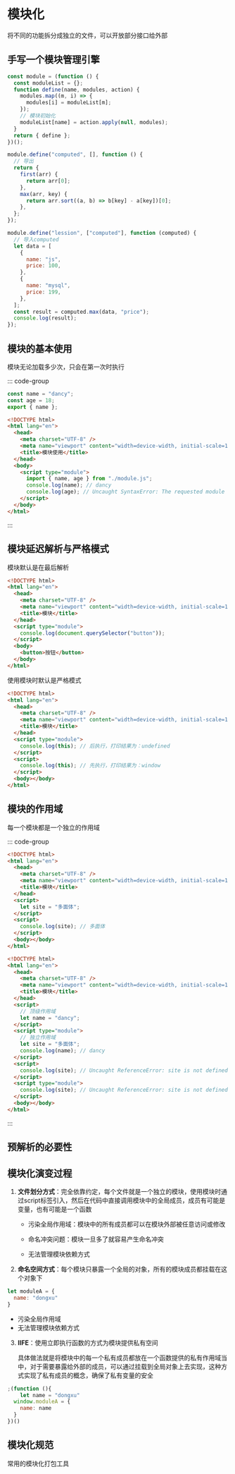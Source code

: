 # 模块化



将不同的功能拆分成独立的文件，可以开放部分接口给外部

## 手写一个模块管理引擎

```js
const module = (function () {
  const moduleList = {};
  function define(name, modules, action) {
    modules.map((m, i) => {
      modules[i] = moduleList[m];
    });
    // 模块初始化
    moduleList[name] = action.apply(null, modules);
  }
  return { define };
})();

module.define("computed", [], function () {
  // 导出
  return {
    first(arr) {
      return arr[0];
    },
    max(arr, key) {
      return arr.sort((a, b) => b[key] - a[key])[0];
    },
  };
});

module.define("lession", ["computed"], function (computed) {
  // 导入computed
  let data = [
    {
      name: "js",
      price: 100,
    },
    {
      name: "mysql",
      price: 199,
    },
  ];
  const result = computed.max(data, "price");
  console.log(result);
});
```



## 模块的基本使用

模块无论加载多少次，只会在第一次时执行

::: code-group

```js [module.js]
const name = "dancy";
const age = 18;
export { name };
```

```html {9-13} [index.html]
<!DOCTYPE html>
<html lang="en">
  <head>
    <meta charset="UTF-8" />
    <meta name="viewport" content="width=device-width, initial-scale=1.0" />
    <title>模块使用</title>
  </head>
  <body>
    <script type="module">
      import { name, age } from "./module.js";
      console.log(name); // dancy
      console.log(age); // Uncaught SyntaxError: The requested module './module.js' does not provide an export named 'age'
    </script>
  </body>
</html>
```
:::



## 模块延迟解析与严格模式

模块默认是在最后解析

```html {8-10}
<!DOCTYPE html>
<html lang="en">
  <head>
    <meta charset="UTF-8" />
    <meta name="viewport" content="width=device-width, initial-scale=1.0" />
    <title>模块</title>
  </head>
  <script type="module">
    console.log(document.querySelector("button"));
  </script>
  <body>
    <button>按钮</button>
  </body>
</html>
```

使用模块时默认是严格模式

```html
<!DOCTYPE html>
<html lang="en">
  <head>
    <meta charset="UTF-8" />
    <meta name="viewport" content="width=device-width, initial-scale=1.0" />
    <title>模块</title>
  </head>
  <script type="module">
    console.log(this); // 后执行，打印结果为：undefined
  </script>
  <script>
    console.log(this); // 先执行，打印结果为：window
  </script>
  <body></body>
</html>
```



## 模块的作用域

每一个模块都是一个独立的作用域

::: code-group

```html [非模块]
<!DOCTYPE html>
<html lang="en">
  <head>
    <meta charset="UTF-8" />
    <meta name="viewport" content="width=device-width, initial-scale=1.0" />
    <title>模块</title>
  </head>
  <script>
    let site = "多面体";
  </script>
  <script>
    console.log(site); // 多面体
  </script>
  <body></body>
</html> 
```



```html [模块]
<!DOCTYPE html>
<html lang="en">
  <head>
    <meta charset="UTF-8" />
    <meta name="viewport" content="width=device-width, initial-scale=1.0" />
    <title>模块</title>
  </head>
  <script>
    // 顶级作用域
    let name = "dancy";
  </script>
  <script type="module">
    // 独立作用域
    let site = "多面体";
    console.log(name); // dancy
  </script>
  <script>
    console.log(site); // Uncaught ReferenceError: site is not defined
  </script>
  <script type="module">
    console.log(site); // Uncaught ReferenceError: site is not defined
  </script>
  <body></body>
</html>
```

:::



## 预解析的必要性













## 模块化演变过程

1. **文件划分方式**：完全依靠约定，每个文件就是一个独立的模块，使用模块时通过script标签引入，然后在代码中直接调用模块中的全局成员，成员有可能是变量，也有可能是一个函数

   - 污染全局作用域：模块中的所有成员都可以在模块外部被任意访问或修改


   - 命名冲突问题：模块一旦多了就容易产生命名冲突

   - 无法管理模块依赖方式


2. **命名空间方式**：每个模块只暴露一个全局的对象，所有的模块成员都挂载在这个对象下

```js
let moduleA = {
  name: "dongxu"
}
```

- 污染全局作用域
- 无法管理模块依赖方式

3. **IIFE**：使用立即执行函数的方式为模块提供私有空间

   具体做法就是将模块中的每一个私有成员都放在一个函数提供的私有作用域当中，对于需要暴露给外部的成员，可以通过挂载到全局对象上去实现，这种方式实现了私有成员的概念，确保了私有变量的安全

```js
;(function (){
	let name = "dongxu"
  window.moduleA = {
    name: name
  }
})()
```







## 模块化规范



常用的模块化打包工具


